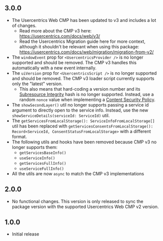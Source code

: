 ## 3.0.0

- The Usercentrics Web CMP has been updated to v3 and includes a lot of changes.
    - Read more about the CMP v3 here: https://usercentrics.com/docs/web/v3/
    - Read the Usercentrics Migration guide here for more context, although it shouldn't be relevant when using this package: https://usercentrics.com/docs/web/migration/migration-from-v2/
- The `windowEvent` prop for `<UsercentricsProvider />` is no longer supported and should be removed. The CMP v3 handles this automatically with a new event internally.
- The `uiVersion` prop for `<UsercentricsScript />` is no longer supported and should be removed. The CMP v3 loader script currently supports only the "latest" version.
    - This also means that hard-coding a version number and its [Subresource Integrity](https://developer.mozilla.org/en-US/docs/Web/Security/Subresource_Integrity) hash is no longer supported. Instead, use a random `nonce` value when implementing a [Content Security Policy](https://developer.mozilla.org/en-US/docs/Web/HTTP/Guides/CSP).
- The `showSecondLayer()` util no longer supports passing a service id argument to directly open to the service info. Instead, use the new `showServiceDetails(serviceId: ServiceId)` util.
- The `getServicesFromLocalStorage(): ServiceInfoFromLocalStorage[]` util has been replaced with `getServicesConsentsFromLocalStorage(): Record<ServiceId, ConsentStatusFromLocalStorage>` with a different format.
- The following utils and hooks have been removed because CMP v3 no longer supports them:
    - `getServicesBaseInfo()`
    - `useServiceInfo()`
    - `getServicesFullInfo()`
    - `useServiceFullInfo()`
- All the utils are now `async` to match the CMP v3 implementations

## 2.0.0

- No functional changes. This version is only released to sync the package version with the supported Usercentrics Web CMP v2 version.

## 1.0.0

- Initial release
